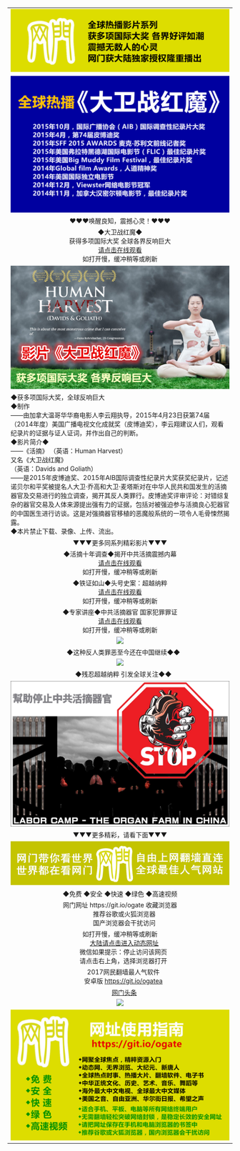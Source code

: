 <table>
  <tr>
    <td align=center><img src="https://raw.githubusercontent.com/wnel2017/ku/master/%E7%8B%AC%E5%AE%B6.jpg" /></td>
  </tr>
  <tr>
    <td align=center><img src="https://raw.githubusercontent.com/wnel2017/ku/master/%E5%A4%A7%E5%8D%AB%E6%88%98%E7%BA%A2%E9%AD%94.jpg" /></td>
  </tr>
  <tr> 
   <td align=center>
       ❤❤❤唤醒良知，震撼心灵！❤❤❤<br/>
  </tr>
  <tr>
      <td align=center>
 ◆大卫战红魔◆<br/>
 获得多项国际大奖 全球各界反响巨大<br/>
 <a href="https://s3.ap-south-1.amazonaws.com/ogatem/oGate.htm?c816771&from=wnel">请点击在线观看</a> <br/>
 如打开慢，缓冲稍等或刷新<br/>
   </tr>
  <tr>
    <td align=center><img src="https://raw.githubusercontent.com/wnel2017/ku/master/%E5%A4%A7%E5%8D%AB%E6%88%98%E7%BA%A2%E9%AD%943.png" /></td>
   </tr>
  <tr>
  <td align=left>
◆获多项国际大奖，全球反响巨大<br/>
◆制作<br/>
——由加拿大温哥华华裔电影人李云翔执导，2015年4月23日获第74届（2014年度）美国广播电视文化成就奖（皮博迪奖），李云翔建议人们，观看纪录片的证据与证人证词，并作出自己的判断。<br/>
◆影片简介◆<br/>
——《活摘》 （英语：Human Harvest）<br/>
又名《大卫战红魔》<br/>
（英语：Davids and Goliath）<br/>
——是2015年皮博迪奖、2015年AIB国际调查性纪录片大奖获奖纪录片，记述诺贝尔和平奖被提名人大卫·乔高和大卫·麦塔斯对在中华人民共和国发生的活摘器官及交易进行的独立调查，揭开其反人类罪行。皮博迪奖评审评论：对错综复杂的器官交易及人体来源提出强有力的证据，包括对被强迫参与活摘良心犯器官的中国医生进行访谈。这是对强摘器官移植的恶魔般系统的一项令人毛骨悚然揭露。<br/>
◆本片禁止下载、录像、上传、流出。<br/>
   </tr>
  <tr>
<td align=center>
▼▼▼更多同系列精彩影片▼▼▼<br/>
   </tr>
  <tr>
<td align=center>
◆活摘十年调查◆揭开中共活摘震撼内幕<br/>
<a href="https://s3.ap-south-1.amazonaws.com/ogatem/oGate.htm?c816779&from=wnel">请点击在线观看</a> <br/>
如打开慢，缓冲稍等或刷新<br/>
   </tr>
  <tr>
  <td align=center>
◆铁证如山◆头号史案：超越纳粹<br/>
<a href="https://s3.ap-south-1.amazonaws.com/ogatem/oGate.htm?2EC%2FZCGJ&current=2:1&from=wnel"> 请点击在线观看</a><br/>
如打开慢，缓冲稍等或刷新<br/>
   </tr>
  <tr>
  <td align=center>
◆专家讲座◆中共活摘器官 国家犯罪罪证<br/>
<a href="https://s3.ap-south-1.amazonaws.com/ogatem/oGate.htm?c816787&from=wnel">请点击在线观看</a> <br/>
如打开慢，缓冲稍等或刷新<br/>
   </tr>
  <tr>
    <td align=center><img src="https://raw.githubusercontent.com/wnel2017/ku/master/10%E5%B9%B4.JPG" /></td>
   </tr>
  <tr>
      <td align=center>
      ◆这种反人类罪恶至今还在中国继续◆◆<br/>
   </tr>
  <tr>
    <td align=center><img src="https://raw.githubusercontent.com/wnel2017/ku/master/10%E5%B9%B42.jpg" /></td>
   </tr>
  <tr>
      <td align=center>
      ◆残忍超越纳粹 引发全球关注◆◆<br/>
   </tr>
  <tr>
    <td align=center><img src="https://raw.githubusercontent.com/wnel2017/ku/master/%E6%B4%BB%E6%91%982.jpg" /></td>
   </tr>
  <tr>
  <tr><td align=center>▼▼▼更多精彩，请看下面▼▼▼<br/>
  </tr>
  <tr>
    <td align=center><img src="https://raw.githubusercontent.com/wnel2017/ku/master/ogate6.jpg" /></td>
  </tr>
  <tr>
   <td align=center>◆免费  ◆安全  ◆快速  ◆绿色  ◆高速视频<br/>
       </td>
  </tr>
  <tr>
   <td align=center>网门网址 https://git.io/ogate 收藏浏览器<br/>
      推荐谷歌或火狐浏览器<br/>
      国产浏览器会干扰访问<br/>
    </td>
  </tr>
  <tr>
    <td align=center>
    如打开慢，缓冲稍等或刷新<br/>
      <a href="https://s3.ap-south-1.amazonaws.com/ogatem/oGate.htm?from=wnel">大陆请点击进入动态网址</a><br/>
      微信如果提示：停止访问该网页<br/>
      请点击右上角，选择浏览器打开<br/>
    </td>
  </tr>
  <tr>
      <td align=center>
      2017网民翻墙最人气软件<br/>
      安卓版 <a href="https://raw.githubusercontent.com/ogate/up/master/ogate.apk?og">https://git.io/ogatea</a><br/>
  </tr>
  <tr>
    <td align=center>
      <a target="_blank" href="https://s3.ap-south-1.amazonaws.com/ogatem/oGate.htm?ogNews&from=wnel">网门头条</a><br/>
    </td>
  </tr>
  <tr>
    <td align=center><img src="https://cloud.githubusercontent.com/assets/11880933/15631437/70d0a74e-259d-11e6-946f-6237b4b657bd.jpg"/></td>
  </tr>
  <tr>
      <td align=center><img src="https://raw.githubusercontent.com/wnel2017/ku/master/%E4%BD%BF%E7%94%A8%E6%8C%87%E5%8D%971.jpg"/></td>
  </tr>
  <tr>
</table>    
